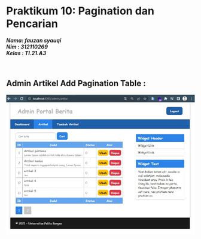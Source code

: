 # Praktikum 10: Pagination dan Pencarian

**_Nama: fauzan syauqi_** <br/>
**_Nim : 312110269_** <br/>
**_Kelas : TI.21.A3_** <br/>

<br/>

## Admin Artikel Add Pagination Table :

<img src="./screenshots/admin-artikel.jpg">
